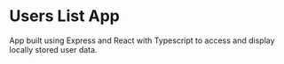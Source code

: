 # Users List App

App built using Express and React with Typescript to access and display locally stored user data.
